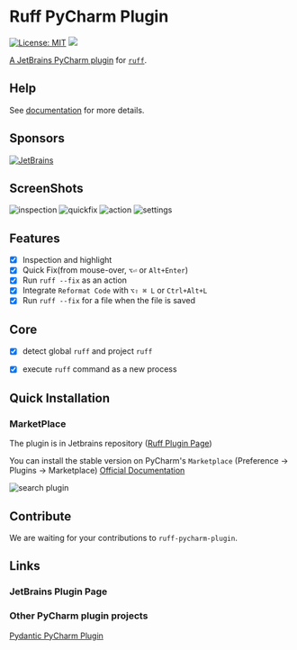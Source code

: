 # Ruff PyCharm Plugin
[![License: MIT](https://img.shields.io/badge/License-MIT-yellow.svg)](https://opensource.org/licenses/MIT)
[![](https://img.shields.io/jetbrains/plugin/v/20574)](https://plugins.jetbrains.com/plugin/20574-ruff)

[A JetBrains PyCharm plugin](https://plugins.jetbrains.com/plugin/20574-ruff) for [`ruff`](https://github.com/charliermarsh/ruff).

## Help
See [documentation](https://koxudaxi.github.io/ruff-pycharm-plugin/) for more details.

## Sponsors
[![JetBrains](https://avatars.githubusercontent.com/u/60931315?s=200&v=4)](https://github.com/JetBrainsOfficial)

## ScreenShots
![inspection](https://raw.githubusercontent.com/koxudaxi/ruff-pycharm-plugin/main/docs/inspection.png)
![quickfix](https://raw.githubusercontent.com/koxudaxi/ruff-pycharm-plugin/main/docs/quickfix.png)
![action](https://raw.githubusercontent.com/koxudaxi/ruff-pycharm-plugin/main/docs/action.png)
![settings](https://raw.githubusercontent.com/koxudaxi/ruff-pycharm-plugin/main/docs/settings.png)

<!-- Plugin description -->
## Features
- [x] Inspection and highlight
- [x] Quick Fix(from mouse-over, `⌥⏎` or `Alt+Enter`)
- [x] Run `ruff --fix` as an action
- [x] Integrate `Reformat Code` with `⌥⇧ ⌘ L` or `Ctrl+Alt+L`
- [x] Run `ruff --fix` for a file when the file is saved

## Core
- [x] detect global `ruff` and project `ruff`
- [x] execute `ruff` command as a new process



<!-- Plugin description end -->

## Quick Installation
### MarketPlace
The plugin is in Jetbrains repository ([Ruff Plugin Page](https://plugins.jetbrains.com/plugin/20574-ruff))

You can install the stable version on PyCharm's `Marketplace` (Preference -> Plugins -> Marketplace) [Official Documentation](https://www.jetbrains.com/help/idea/managing-plugins.html)

![search plugin](https://raw.githubusercontent.com/koxudaxi/ruff-pycharm-plugin/main/docs/search_plugin.png)


## Contribute
We are waiting for your contributions to `ruff-pycharm-plugin`.


## Links
### JetBrains Plugin Page

### Other PyCharm plugin projects
[Pydantic PyCharm Plugin](https://github.com/koxudaxi/pydantic-pycharm-plugin/)

